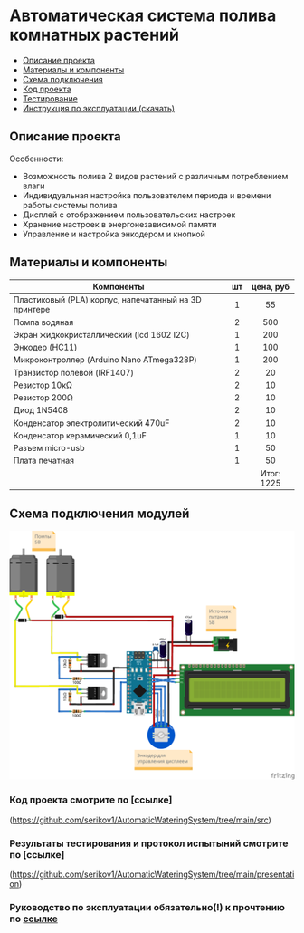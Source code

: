 # Автоматическая система полива комнатных растений

* [Описание проекта](#chapter-0)
* [Материалы и компоненты](#chapter-1)
* [Схема подключения](#chapter-2)
* [Код проекта](#chapter-3)
* [Тестирование](#chapter-4)
* [Инструкция по эксплуатации (скачать)](#chapter-5)

<a id="chapter-0"></a>
## Описание проекта
Особенности:
- Возможность полива 2 видов растений с различным потреблением влаги
- Индивидуальная настройка пользователем периода и времени работы системы полива
- Дисплей с отображением пользовательских настроек
- Хранение настроек в энергонезависимой памяти
- Управление и настройка энкодером и кнопкой

<a id="chapter-1"></a>
## Материалы и компоненты

| Компоненты                                            | шт | цена, руб|
| ----------------------------------------------------- |:--:|:--------:|
| Пластиковый (PLA) корпус, напечатанный на 3D принтере | 1  | 55       |
| Помпа водяная                                         | 2  | 500      |
| Экран жидкокристаллический (lcd 1602 I2C)             | 1  | 200      |
| Энкодер (HC11)                                        | 1  | 100      |
| Микроконтроллер (Arduino Nano ATmega328P)             | 1  | 200      |
| Транзистор полевой (IRF1407)                          | 2  | 20       |
| Резистор 10кΩ                                         | 2  | 10       |
| Резистор 200Ω                                         | 2  | 10       |
| Диод 1N5408                                           | 2  | 10       |
| Конденсатор электролитический 470uF                   | 2  | 10       |
| Конденсатор керамический 0,1uF                        | 1  | 10       |
| Разъем micro-usb                                      | 1  | 50       |
| Плата печатная                                        | 1  | 50       |
|                                                       |    |Итог: 1225|

<a id="chapter-2"></a>
## Схема подключения модулей
![SCHEME](https://github.com/serikov1/AutomaticWateringSystem/blob/main/pictures/scheme.png)

<a id="chapter-3"></a>
### Код проекта смотрите по [ссылке]
(https://github.com/serikov1/AutomaticWateringSystem/tree/main/src)

<a id="chapter-4"></a>
### Результаты тестирования и протокол испытыний смотрите по [ссылке]
(https://github.com/serikov1/AutomaticWateringSystem/tree/main/presentation)

<a id="chapter-5"></a>
### Руководство по эксплуатации обязательно(!) к прочтению по [ссылке](https://github.com/serikov1/AutomaticWateringSystem/raw/main/manual/Automatic%20Watering%20System%20Manual.pdf)
